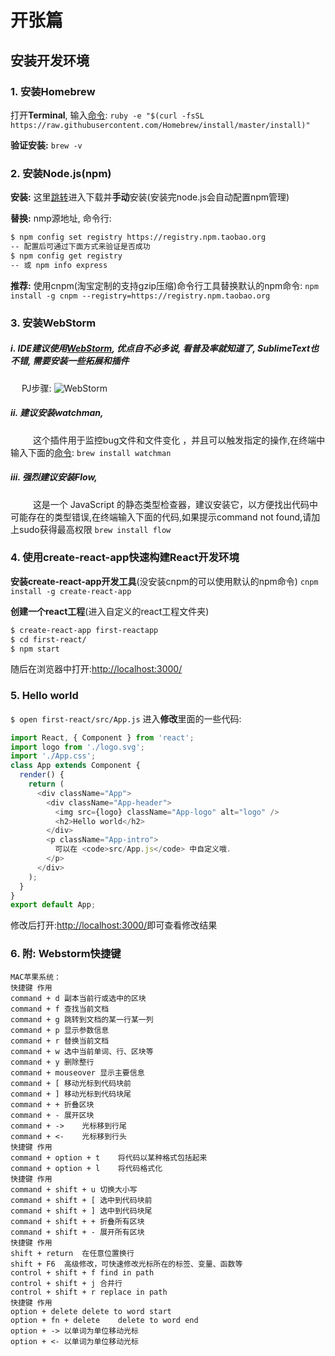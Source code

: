 # 开张篇
## 安装开发环境
### 1. 安装Homebrew
打开**Terminal**, 输入[命令]():
```ruby -e "$(curl -fsSL https://raw.githubusercontent.com/Homebrew/install/master/install)"```

__验证安装:__
```brew -v```

### 2. 安装Node.js(npm)
**安装:** 这里[跳转](http://nodejs.cn)进入下载并**手动**安装(安装完node.js会自动配置npm管理)

**替换:** nmp源地址, 命令行:
```bash
$ npm config set registry https://registry.npm.taobao.org
-- 配置后可通过下面方式来验证是否成功
$ npm config get registry
-- 或 npm info express
```

**推荐:** 使用cnpm(淘宝定制的支持gzip压缩)命令行工具替换默认的npm命令:
```npm install -g cnpm --registry=https://registry.npm.taobao.org```
### 3. 安装WebStorm
##### ⅰ. IDE建议使用[WebStorm](http://www.jetbrains.com/webstorm/), 优点自不必多说, 看普及率就知道了, SublimeText也不错, 需要安装一些拓展和插件
&emsp; PJ步骤: 
![WebStorm](http://testmuta.oss-cn-hangzhou.aliyuncs.com/iOSUpdateFolder/WebStorm.png)

##### ⅱ. 建议安装**watchman**, 
&emsp; &emsp; 这个插件用于监控bug文件和文件变化 ，并且可以触发指定的操作,在终端中输入下面的[命令]():
```brew install watchman```
##### ⅲ. 强烈建议安装**Flow**,
&emsp; &emsp; 这是一个 JavaScript 的静态类型检查器，建议安装它，以方便找出代码中可能存在的类型错误,在终端输入下面的代码,如果提示command not found,请加上sudo获得最高权限
```brew install flow```

### 4. 使用create-react-app快速构建React开发环境
**安装create-react-app开发工具**(没安装cnpm的可以使用默认的npm命令)
```cnpm install -g create-react-app```

**创建一个react工程**(进入自定义的react工程文件夹)
```bash
$ create-react-app first-reactapp
$ cd first-react/
$ npm start
```

随后在浏览器中打开:[http://localhost:3000/]()

### 5. Hello world
```$ open first-react/src/App.js```
进入**修改**里面的一些代码:
```js
import React, { Component } from 'react';
import logo from './logo.svg';
import './App.css';
class App extends Component {
  render() {
    return (
      <div className="App">
        <div className="App-header">
          <img src={logo} className="App-logo" alt="logo" />
          <h2>Hello world</h2>
        </div>
        <p className="App-intro">
          可以在 <code>src/App.js</code> 中自定义哦.
        </p>
      </div>
    );
  }
}
export default App;
```
修改后打开:[http://localhost:3000/]()即可查看修改结果

### 6. 附: Webstorm快捷键
```
MAC苹果系统：
快捷键	作用
command + d	副本当前行或选中的区块
command + f	查找当前文档
command + g	跳转到文档的某一行某一列
command + p	显示参数信息
command + r	替换当前文档
command + w	选中当前单词、行、区块等
command + y	删除整行
command + mouseover	显示主要信息
command + [	移动光标到代码块前
command + ]	移动光标到代码块尾
command + +	折叠区块
command + -	展开区块
command + ->	光标移到行尾
command + <-	光标移到行头
快捷键	作用
command + option + t	将代码以某种格式包括起来
command + option + l	将代码格式化
快捷键	作用
command + shift + u	切换大小写
command + shift + [	选中到代码块前
command + shift + ]	选中到代码块尾
command + shift + +	折叠所有区块
command + shift + -	展开所有区块
快捷键	作用
shift + return	在任意位置换行
shift + F6	高级修改，可快速修改光标所在的标签、变量、函数等
control + shift + f	find in path
control + shift + j	合并行
control + shift + r	replace in path
快捷键	作用
option + delete	delete to word start
option + fn + delete	delete to word end
option + ->	以单词为单位移动光标
option + <-	以单词为单位移动光标
```














